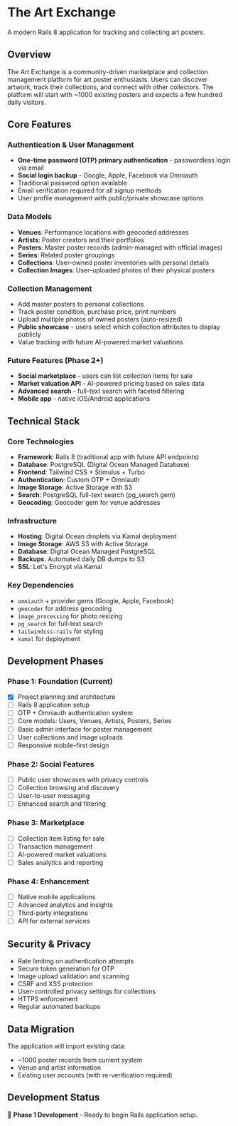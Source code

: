 # The Art Exchange

A modern Rails 8 application for tracking and collecting art posters.

## Overview

The Art Exchange is a community-driven marketplace and collection management platform for art poster enthusiasts. Users can discover artwork, track their collections, and connect with other collectors. The platform will start with ~1000 existing posters and expects a few hundred daily visitors.

## Core Features

### Authentication & User Management
- **One-time password (OTP) primary authentication** - passwordless login via email
- **Social login backup** - Google, Apple, Facebook via Omniauth
- Traditional password option available
- Email verification required for all signup methods
- User profile management with public/private showcase options

### Data Models
- **Venues**: Performance locations with geocoded addresses
- **Artists**: Poster creators and their portfolios  
- **Posters**: Master poster records (admin-managed with official images)
- **Series**: Related poster groupings
- **Collections**: User-owned poster inventories with personal details
- **Collection Images**: User-uploaded photos of their physical posters

### Collection Management
- Add master posters to personal collections
- Track poster condition, purchase price, print numbers
- Upload multiple photos of owned posters (auto-resized)
- **Public showcase** - users select which collection attributes to display publicly
- Value tracking with future AI-powered market valuations

### Future Features (Phase 2+)
- **Social marketplace** - users can list collection items for sale
- **Market valuation API** - AI-powered pricing based on sales data
- **Advanced search** - full-text search with faceted filtering
- **Mobile app** - native iOS/Android applications

## Technical Stack

### Core Technologies
- **Framework**: Rails 8 (traditional app with future API endpoints)
- **Database**: PostgreSQL (Digital Ocean Managed Database)
- **Frontend**: Tailwind CSS + Stimulus + Turbo
- **Authentication**: Custom OTP + Omniauth
- **Image Storage**: Active Storage with S3
- **Search**: PostgreSQL full-text search (pg_search gem)
- **Geocoding**: Geocoder gem for venue addresses

### Infrastructure
- **Hosting**: Digital Ocean droplets via Kamal deployment
- **Image Storage**: AWS S3 with Active Storage
- **Database**: Digital Ocean Managed PostgreSQL
- **Backups**: Automated daily DB dumps to S3
- **SSL**: Let's Encrypt via Kamal

### Key Dependencies
- `omniauth` + provider gems (Google, Apple, Facebook)
- `geocoder` for address geocoding
- `image_processing` for photo resizing
- `pg_search` for full-text search
- `tailwindcss-rails` for styling
- `kamal` for deployment

## Development Phases

### Phase 1: Foundation (Current)
- [x] Project planning and architecture
- [ ] Rails 8 application setup
- [ ] OTP + Omniauth authentication system
- [ ] Core models: Users, Venues, Artists, Posters, Series
- [ ] Basic admin interface for poster management
- [ ] User collections and image uploads
- [ ] Responsive mobile-first design

### Phase 2: Social Features
- [ ] Public user showcases with privacy controls
- [ ] Collection browsing and discovery
- [ ] User-to-user messaging
- [ ] Enhanced search and filtering

### Phase 3: Marketplace
- [ ] Collection item listing for sale
- [ ] Transaction management
- [ ] AI-powered market valuations
- [ ] Sales analytics and reporting

### Phase 4: Enhancement
- [ ] Native mobile applications
- [ ] Advanced analytics and insights
- [ ] Third-party integrations
- [ ] API for external services

## Security & Privacy

- Rate limiting on authentication attempts
- Secure token generation for OTP
- Image upload validation and scanning
- CSRF and XSS protection
- User-controlled privacy settings for collections
- HTTPS enforcement
- Regular automated backups

## Data Migration

The application will import existing data:
- ~1000 poster records from current system
- Venue and artist information
- Existing user accounts (with re-verification required)

## Development Status

🚧 **Phase 1 Development** - Ready to begin Rails application setup.